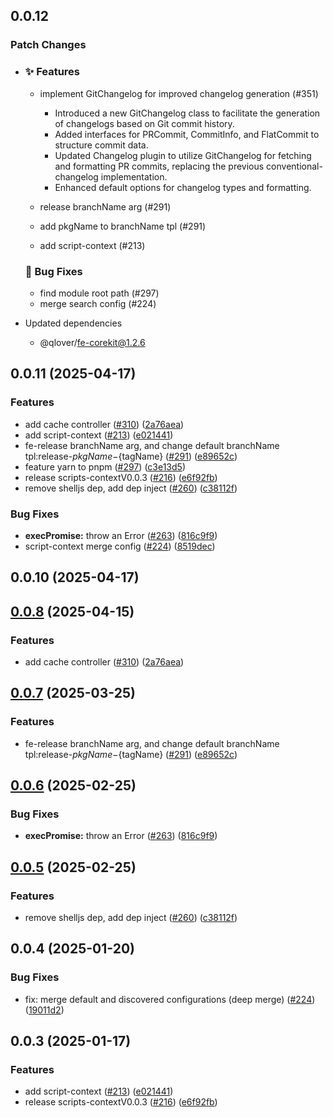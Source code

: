 ## 0.0.12

### Patch Changes

- ### ✨ Features

  - implement GitChangelog for improved changelog generation (#351)

    - Introduced a new GitChangelog class to facilitate the generation of changelogs based on Git commit history.
    - Added interfaces for PRCommit, CommitInfo, and FlatCommit to structure commit data.
    - Updated Changelog plugin to utilize GitChangelog for fetching and formatting PR commits, replacing the previous conventional-changelog implementation.
    - Enhanced default options for changelog types and formatting.

  - release branchName arg (#291)
  - add pkgName to branchName tpl (#291)
  - add script-context (#213)

  ### 🐞 Bug Fixes

  - find module root path (#297)
  - merge search config (#224)

- Updated dependencies
  - @qlover/fe-corekit@1.2.6

## 0.0.11 (2025-04-17)

### Features

- add cache controller ([#310](https://github.com/qlover/fe-base/issues/310)) ([2a76aea](https://github.com/qlover/fe-base/commit/2a76aeaa53f0d681c637b48febfe62979a1e7496))
- add script-context ([#213](https://github.com/qlover/fe-base/issues/213)) ([e021441](https://github.com/qlover/fe-base/commit/e021441180d4c4bd89947b155d39224f89699fda))
- fe-release branchName arg, and change default branchName tpl:release-${pkgName}-${tagName} ([#291](https://github.com/qlover/fe-base/issues/291)) ([e89652c](https://github.com/qlover/fe-base/commit/e89652c499b8e20753b602eeb49865b303615e12))
- feature yarn to pnpm ([#297](https://github.com/qlover/fe-base/issues/297)) ([c3e13d5](https://github.com/qlover/fe-base/commit/c3e13d509a752267d9be29e7a5ed609d24c309ce))
- release scripts-contextV0.0.3 ([#216](https://github.com/qlover/fe-base/issues/216)) ([e6f92fb](https://github.com/qlover/fe-base/commit/e6f92fbe464c868c67d1e47f53464356dc13b9fe))
- remove shelljs dep, add dep inject ([#260](https://github.com/qlover/fe-base/issues/260)) ([c38112f](https://github.com/qlover/fe-base/commit/c38112f4540d6bd5dd89c419c6ecfa11f195dcbd))

### Bug Fixes

- **execPromise:** throw an Error ([#263](https://github.com/qlover/fe-base/issues/263)) ([816c9f9](https://github.com/qlover/fe-base/commit/816c9f9e442e8b6e7fa05feb9977d8a31bbfc677))
- script-context merge config ([#224](https://github.com/qlover/fe-base/issues/224)) ([8519dec](https://github.com/qlover/fe-base/commit/8519dec765bf560601c6081ddc5109d4395b6f3d))

## 0.0.10 (2025-04-17)

## [0.0.8](https://github.com/qlover/fe-base/compare/scripts-context-v0.0.7...scripts-context-v0.0.8) (2025-04-15)

### Features

- add cache controller ([#310](https://github.com/qlover/fe-base/issues/310)) ([2a76aea](https://github.com/qlover/fe-base/commit/2a76aeaa53f0d681c637b48febfe62979a1e7496))

## [0.0.7](https://github.com/qlover/fe-base/compare/scripts-context-v0.0.6...scripts-context-v0.0.7) (2025-03-25)

### Features

- fe-release branchName arg, and change default branchName tpl:release-${pkgName}-${tagName} ([#291](https://github.com/qlover/fe-base/issues/291)) ([e89652c](https://github.com/qlover/fe-base/commit/e89652c499b8e20753b602eeb49865b303615e12))

## [0.0.6](https://github.com/qlover/fe-base/compare/scripts-context-v0.0.5...scripts-context-v0.0.6) (2025-02-25)

### Bug Fixes

- **execPromise:** throw an Error ([#263](https://github.com/qlover/fe-base/issues/263)) ([816c9f9](https://github.com/qlover/fe-base/commit/816c9f9e442e8b6e7fa05feb9977d8a31bbfc677))

## [0.0.5](https://github.com/qlover/fe-base/compare/scripts-context-v0.0.4...scripts-context-v0.0.5) (2025-02-25)

### Features

- remove shelljs dep, add dep inject ([#260](https://github.com/qlover/fe-base/issues/260)) ([c38112f](https://github.com/qlover/fe-base/commit/c38112f4540d6bd5dd89c419c6ecfa11f195dcbd))

## 0.0.4 (2025-01-20)

### Bug Fixes

- fix: merge default and discovered configurations (deep merge) ([#224](https://github.com/qlover/fe-base/pull/224)) ([19011d2](https://github.com/qlover/fe-base/pull/224/commits/19011d2e0850c329f7aa4f784faf4b70068ee597))

## 0.0.3 (2025-01-17)

### Features

- add script-context ([#213](https://github.com/qlover/fe-base/issues/213)) ([e021441](https://github.com/qlover/fe-base/commit/e021441180d4c4bd89947b155d39224f89699fda))
- release scripts-contextV0.0.3 ([#216](https://github.com/qlover/fe-base/issues/216)) ([e6f92fb](https://github.com/qlover/fe-base/commit/e6f92fbe464c868c67d1e47f53464356dc13b9fe))
